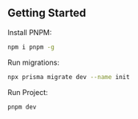 
## Getting Started

Install PNPM:

```bash
npm i pnpm -g
```

Run migrations:

```bash
npx prisma migrate dev --name init
```
Run Project:

```bash
pnpm dev
```
